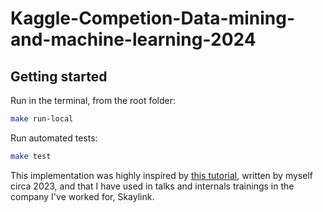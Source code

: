 # Kaggle-Competion-Data-mining-and-machine-learning-2024
## Getting started

Run in the terminal, from the root folder:

```bash
make run-local
```


Run automated tests:
```bash
make test
```


This implementation was highly inspired by [this tutorial](https://github.com/LeonardoSanBenitez/tutorial-mlflow), written by myself circa 2023, and that I have used in talks and internals trainings in the company I've worked for, Skaylink.